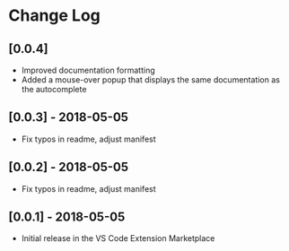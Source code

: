 # Change Log

## [0.0.4]
- Improved documentation formatting
- Added a mouse-over popup that displays the same documentation as the autocomplete

##  [0.0.3] - 2018-05-05
- Fix typos in readme, adjust manifest

##  [0.0.2] - 2018-05-05
- Fix typos in readme, adjust manifest

##  [0.0.1] - 2018-05-05
- Initial release in the VS Code Extension Marketplace

